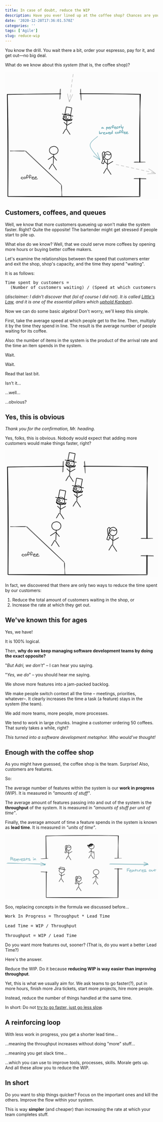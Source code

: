 ```yaml
---
title: In case of doubt, reduce the WIP
description: Have you ever lined up at the coffee shop? Chances are you have.
date: '2020-12-28T17:36:01.570Z'
categories: ''
tags: ['Agile']
slug: reduce-wip
---
```


You know the drill. You wait there a bit, order your espresso, pay for it, and get out—no big deal.

What do we know about this *system* (that is, the coffee shop)?

![A coffee shop (our system) with our friendly customers. I'm an artist.](./pic1.png)


## Customers, coffees, and queues

Well, we know that more customers queueing up won't make the system faster. Right? Quite the opposite! The bartender might get stressed if people start to pile up.

What else do we know? Well, that we could serve more coffees by opening more hours or buying better coffee makers.

Let's examine the relationships between the speed that customers enter and exit the shop, shop's capacity, and the time they spend "waiting".

It is as follows:

<pre class="language-html" style="width:100%;margin-left:0">
Time spent by customers =
  (Number of customers waiting) / (Speed at which customers get out)
</pre>

(*disclaimer: I didn't discover that (lol of course I did not). It is called [Little's Law](https://en.wikipedia.org/wiki/Little%27s_law), and it is one of the essential pillars which [uphold Kanban](https://itsadeliverything.com/littles-law-the-basis-of-lean-and-kanban)*).

Now we can do some basic algebra! Don't worry, we'll keep this simple.

First, take the average speed at which people get to the line. Then, multiply it by the time they spend in line. The result is the average number of people waiting for its coffee.

Also: the number of items in the system is the product of the arrival rate and the time an item spends in the system.

Wait.

Wait.

Read that last bit.

Isn't it…

…well…

…obvious?


## Yes, this is obvious

*Thank you for the confirmation, Mr. heading.*

Yes, folks, this is obvious. Nobody would expect that adding more customers would make things faster, right?

![Increasing the input of the system won't make it faster!](./pic2.png)

In fact, we discovered that there are only two ways to reduce the time spent by our customers:

1. Reduce the total amount of customers waiting in the shop, or
2. Increase the rate at which they get out.


## We've known this for ages

Yes, we have!

It is 100% logical.

Then, **why do we keep managing software development teams by doing the exact opposite?**

"*But Adri, we don't*" – I can hear you saying.

"*Yes, we do*" – you should hear me saying.

We shove more features into a jam-packed backlog.

We make people switch context all the time – meetings, priorities, whatever–. It clearly increases the time a task (a feature) stays in the system (the team).

We add more teams, more people, more processes.

We tend to work in large chunks. Imagine a customer ordering 50 coffees. That surely takes a while, right?

*This turned into a software development metaphor. Who would've thought!*


## Enough with the coffee shop

As you might have guessed, the coffee shop is the team. Surprise! Also, customers are features.

So:

The average number of features within the system is our **work in progress** (WIP). It is measured in *"amounts of stuff"*.

The average amount of features passing into and out of the system is the **throughput** of the system. It is measured in *"amounts of stuff per unit of time"*.

Finally, the average amount of time a feature spends in the system is known as **lead time**. It is measured in *"units of time"*.

![Requests line up to be transformed into features by team members. (disclaimer: there's more to it than requests and features; but that's beyond the scope of the post. Bear with me here)](./pic3.png)

Soo, replacing concepts in the formula we discussed before…

<pre class="language-html" style="width:100%;margin-left:0">
Work In Progress = Throughput * Lead Time

Lead Time = WIP / Throughput

Throughput = WIP / Lead Time
</pre>

<p />

Do you want more features out, sooner? (That is, do you want a better Lead Time?)

Here's the answer.

Reduce the WIP. Do it because **reducing WIP is way easier than improving throughput**.

Yet, this is what we usually aim for. We ask teams to go faster(?), put in more hours, finish more Jira tickets, start more projects, hire more people.

Instead, reduce the number of things handled at the same time.

In short: Do not [try to go faster, just go less slow](https://afontcu.dev/slow/).


## A reinforcing loop

With less work in progress, you get a shorter lead time…

…meaning the throughput increases without doing "more" stuff…

…meaning you get slack time…

…which you can use to improve tools, processes, skills. Morale gets up. And all these allow you to reduce the WIP.


## In short

Do you want to ship things quicker? Focus on the important ones and kill the others. Improve the flow within your system.

This is way **simpler** (and cheaper) than increasing the rate at which your team completes stuff.